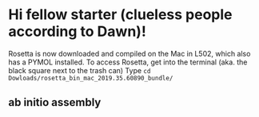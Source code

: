 # Hi fellow starter (clueless people according to Dawn)!
Rosetta is now downloaded and compiled on the Mac in L502, which also has a PYMOL installed. To access Rosetta, get into the terminal (aka. the black square next to the trash can)
Type `cd Dowloads/rosetta_bin_mac_2019.35.60890_bundle/`
## ab initio assembly
